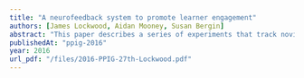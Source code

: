 ```yaml
---
title: "A neurofeedback system to promote learner engagement"
authors: [James Lockwood, Aidan Mooney, Susan Bergin]
abstract: "This paper describes a series of experiments that track novice programmer’s engagement during two attention based tasks. The tasks required participants to watch a tutorial video on introductory programming and to attend to a simple maze game whilst wearing an electroencephalogram (EEG) device called the Emotiv EPOC. The EPOC’s proprietary software includes a system which tracks emotional state (specifically: engagement, excitement, meditation, frustration, valence and long-term excitement). Using this data, a software application written in the Processing language was developed to track user’s engagement levels and implement a neurofeedback based intervention when engagement fell below an acceptable level. The aim of the intervention was to prompt learners who disengaged with the task to re-engage. The intervention used during the video tutorial was to pause the video if a participant disengaged significantly. However other interventions such as slowing the video down, playing a noise or darkening/brightening the screen could also be used. For the maze game, the caterpillar moving through the maze slowed in line with disengagement and moved more quickly once the learner re-engaged. The approach worked very well and successfully re-engaged participants, although a number of improvements could be made. A number of interesting findings on the comparative engagement levels of different groups e.g. by gender and by age etc. were identified and provide useful pointers for future research studies."
publishedAt: "ppig-2016"
year: 2016
url_pdf: "/files/2016-PPIG-27th-Lockwood.pdf"
---
```

